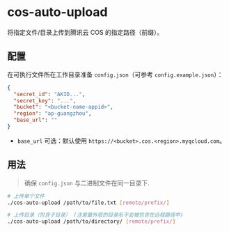 # cos-auto-upload

将指定文件/目录上传到腾讯云 COS 的指定路径（前缀）。

## 配置

在可执行文件所在工作目录准备 `config.json`（可参考 `config.example.json`）：

```json
{
  "secret_id": "AKID...",
  "secret_key": "...",
  "bucket": "<bucket-name-appid>",
  "region": "ap-guangzhou",
  "base_url": ""  
}
```

- `base_url` 可选：默认使用 `https://<bucket>.cos.<region>.myqcloud.com`。

## 用法
> 确保 `config.json` 与二进制文件在同一目录下.

```bash
# 上传单个文件
./cos-auto-upload /path/to/file.txt [remote/prefix/]

# 上传目录（包含子目录） (注意最外层的目录名不会被包含在远程路径中)
./cos-auto-upload /path/to/directory/ [remote/prefix/]
```
